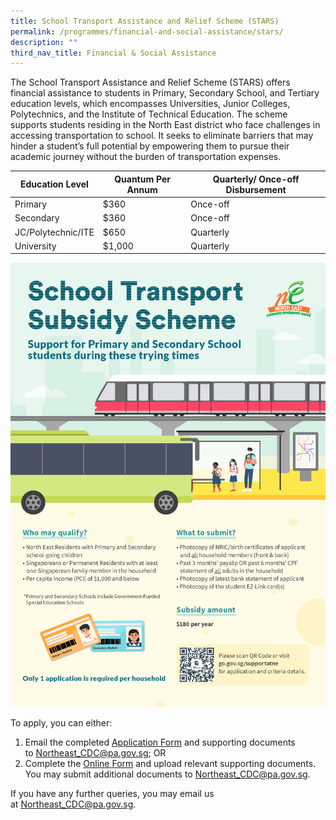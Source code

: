 ```yaml
---
title: School Transport Assistance and Relief Scheme (STARS)
permalink: /programmes/financial-and-social-assistance/stars/
description: ""
third_nav_title: Financial & Social Assistance
---
```

The School Transport Assistance and Relief Scheme (STARS) offers financial assistance to students in Primary, Secondary School, and Tertiary education levels, which encompasses Universities, Junior Colleges, Polytechnics, and the Institute of Technical Education. The scheme supports students residing in the North East district who face challenges in accessing transportation to school. It seeks to eliminate barriers that may hinder a student’s full potential by empowering them to pursue their academic journey without the burden of transportation expenses.



| Education Level | Quantum Per Annum | Quarterly/ Once-off Disbursement |
| -------- | -------- | -------- |
| Primary     | $360     | Once-off    |
| Secondary     | $360     | Once-off    |
| JC/Polytechnic/ITE     | $650     | Quarterly    |
| University     | $1,000     | Quarterly    |


![](/images/Programmes/Financial%20&%20Social%20Assistance/student%20transport%20subsidy%20visual.jpg)

To apply, you can either:

1.  Email the completed [Application Form](/files/annex%20a_north%20east%20assistance%20scheme%20referral%20form_with%20wecare%20(as%20of%201%20april%202023)_for%20printing.pdf) and supporting documents to [Northeast\_CDC@pa.gov.sg](mailto:Northeast_CDC@pa.gov.sg); OR
2.  Complete the [Online Form](https://form.gov.sg/#!/5e994b5f5dad670011b1d2ed) and upload relevant supporting documents. You may submit additional documents to [Northeast\_CDC@pa.gov.sg](mailto:Northeast_CDC@pa.gov.sg).

If you have any further queries, you may email us at [Northeast_CDC@pa.gov.sg](mailto:Northeast_CDC@pa.gov.sg).